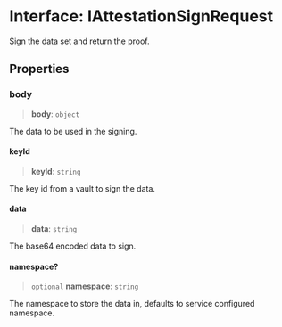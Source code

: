 # Interface: IAttestationSignRequest

Sign the data set and return the proof.

## Properties

### body

> **body**: `object`

The data to be used in the signing.

#### keyId

> **keyId**: `string`

The key id from a vault to sign the data.

#### data

> **data**: `string`

The base64 encoded data to sign.

#### namespace?

> `optional` **namespace**: `string`

The namespace to store the data in, defaults to service configured namespace.
